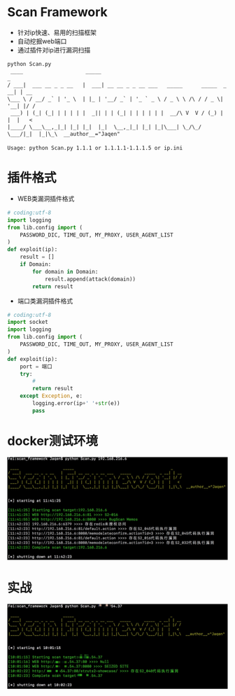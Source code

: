 # Scan Framework
* 针对ip快速、易用的扫描框架
* 自动挖掘web端口
* 通过插件对ip进行漏洞扫描

```
python Scan.py
 ____                    _____                                            _
/ ___|  ___ __ _ _ __   |  ___| __ __ _ _ __ ___   _____      _____  _ __| | __
\___ \ / __/ _` | '_ \  | |_ | '__/ _` | '_ ` _ \ / _ \ \ /\ / / _ \| '__| |/ /
 ___) | (_| (_| | | | | |  _|| | | (_| | | | | | |  __/\ V  V / (_) | |  |   <
|____/ \___\__,_|_| |_| |_|  |_|  \__,_|_| |_| |_|\___| \_/\_/ \___/|_|  |_|\_\  __author__="Jaqen"

Usage: python Scan.py 1.1.1 or 1.1.1.1-1.1.1.5 or ip.ini
```
# 插件格式
* WEB类漏洞插件格式
``` python
# coding:utf-8
import logging
from lib.config import (
    PASSWORD_DIC, TIME_OUT, MY_PROXY, USER_AGENT_LIST
)
def exploit(ip):
    result = []
    if Domain:
        for domain in Domain:
            result.append(attack(domain))
        return result
```
* 端口类漏洞插件格式
```python
# coding:utf-8
import socket
import logging
from lib.config import (
    PASSWORD_DIC, TIME_OUT, MY_PROXY, USER_AGENT_LIST
)
def exploit(ip):
    port = 端口
    try:
        #
        return result
    except Exception, e:
        logging.error(ip+' '+str(e))
        pass
```

# docker测试环境
![](https://github.com/white-cell/Scan-Framework/blob/master/run1.jpg)  
# 实战
![](https://github.com/white-cell/Scan-Framework/blob/master/run2.jpg)  
